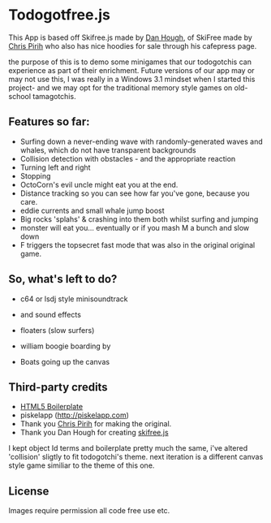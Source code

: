 # Todogotfree.js


This App is based off Skifree.js made by [Dan Hough](http://www.danhough.com/blog/skifree-js/), of SkiFree made by [Chris Pirih](http://ski.ihoc.net/) who also has nice hoodies for sale through his cafepress page.

the purpose of this is to demo some minigames that our todogotchis can experience as part of their enrichment.  Future versions of our app may or may not use this, I was really in a Windows 3.1 mindset when I started this project- and we may opt for the traditional memory style games on old-school tamagotchis.

## Features so far:

* Surfing down a never-ending wave with randomly-generated waves and whales, which do not have transparent backgrounds
* Collision detection with obstacles - and the appropriate reaction
* Turning left and right
* Stopping
* OctoCorn's evil uncle might eat you at the end.
* Distance tracking so you can see how far you've gone, because you care.
* eddie currents and small whale jump boost
* Big rocks 'splahs' & crashing into them both whilst surfing and jumping
* monster will eat you... eventually or if you mash M a bunch and slow down
* F triggers the topsecret fast mode that was also in the original original game.

## So, what's left to do?

* c64 or lsdj style minisoundtrack 
* and sound effects

* floaters (slow surfers)
* william boogie boarding by
* Boats going up the canvas




## Third-party credits

* [HTML5 Boilerplate](http://html5boilerplate.com)
* piskelapp (http://piskelapp.com)
* Thank you [Chris Pirih](http://ski.ihoc.net/) for making the original.
* Thank you Dan Hough for creating [skifree.js](http://www.danhough.com/blog/skifree-js/) 


I kept object Id terms and boilerplate pretty much the same, i've altered 'collision' sligtly to fit todogotchi's theme.  next iteration is a different canvas style game similiar to the theme of this one.

## License

Images require permission
all code free use etc.
